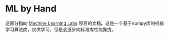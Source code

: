# ML by Hand

这部分指向 [Machine Learning Labs](https://github.com/HugoPhi/ml) 项目的文档。这是一个基于numpy库的机器学习算法库，仅供学习，但是会逐步向标准库性能靠拢。 
